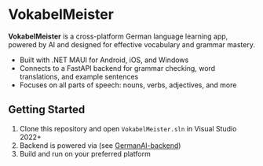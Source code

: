 # VokabelMeister

**VokabelMeister** is a cross-platform German language learning app, powered by AI and designed for effective vocabulary and grammar mastery.

- Built with .NET MAUI for Android, iOS, and Windows
- Connects to a FastAPI backend for grammar checking, word translations, and example sentences
- Focuses on all parts of speech: nouns, verbs, adjectives, and more

## Getting Started

1. Clone this repository and open `VokabelMeister.sln` in Visual Studio 2022+
2. Backend is powered via (see [GermanAI-backend](https://github.com/hemrajchauhan/GermanAI-backend))
3. Build and run on your preferred platform
